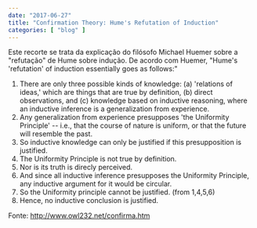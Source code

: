 ```yaml
---
date: "2017-06-27"
title: "Confirmation Theory: Hume's Refutation of Induction"
categories: [ "blog" ]
---
```

Este recorte se trata da explicação do filósofo Michael Huemer sobre a "refutação" de Hume sobre indução. De acordo com Huemer, "Hume's 'refutation' of induction essentially goes as follows:"

1. There are only three possible kinds of knowledge: (a) 'relations of ideas,' which are things that are true by definition, (b) direct observations, and (c) knowledge based on inductive reasoning, where an inductive inference is a generalization from experience. 
2. Any generalization from experience presupposes 'the Uniformity Principle' -- i.e., that the course of nature is uniform, or that the future will resemble the past. 
3. So inductive knowledge can only be justified if this presupposition is justified. 
4. The Uniformity Principle is not true by definition. 
5. Nor is its truth is direcly perceived. 
6. And since all inductive inference presupposes the Uniformity Principle, any inductive argument for it would be circular. 
7. So the Uniformity principle cannot be justified. (from 1,4,5,6) 
8. Hence, no inductive conclusion is justified.

Fonte: http://www.owl232.net/confirma.htm
